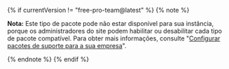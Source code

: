 {% if currentVersion != "free-pro-team@latest" %}
{% note %}

**Nota:** Este tipo de pacote pode não estar disponível para sua instância, porque os administradores do site podem habilitar ou desabilitar cada tipo de pacote compatível. Para obter mais informações, consulte "[Configurar pacotes de suporte para a sua empresa](/enterprise/admin/packages/configuring-packages-support-for-your-enterprise)".

{% endnote %}
{% endif %}
